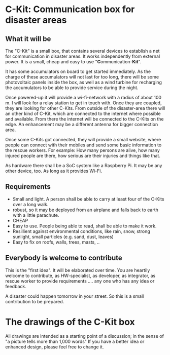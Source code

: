 # C-Kit:  Communication box for disaster areas

## What it will be
The "C-Kit" is a small box, that contains several devices to establish a net for communication in disaster areas. It works independently from external power. It is a small, cheap and easy to use "**C**ommunication-**Kit**".

It has some accumulators on board to get started immediately. As the charge of these accumulators will not last for too long, there will be some photovoltaic panels inside the box, as well as a wind turbine for recharging the accumulators to be able to provide service during the night.

Once powered-up it will provide a wi-fi-network with a radius of about 100 m. I will look for a relay station to get in touch with. Once they are coupled, they are looking for other C-Kits. From outside of the disaster-area there will an other kind of C-Kit, which are connected to the internet where possible and available. From there the internet will be connected to the C-Kits on the edge.
An enhancement may be a different antenna for bigger connection area.

Once some C-Kits got connected, they will provide a small website, where people can connect with their mobiles and send some basic information to the rescue workers. For example: How many persons are alive, how many injured people are there, how serious are their injuries and things like that.

As hardware there shall be a SoC system like a Raspberry Pi. It may be any other device, too. As long as it provides Wi-Fi.

## Requirements
- Small and light. A person shall be able to carry at least four of the C-Kits over a long walk.
- robust, so it may be deployed from an airplane and falls back to earth with a little parachute.
- CHEAP
- Easy to use. People being able to read, shall be able to make it work.
- Resillient against environmental conditions, like rain, snow, strong sunlight, small particles (e.g. sand, dust, leaves)
- Easy to fix on roofs, walls, trees, masts, ..

## Everybody is welcome to contribute
This is the "first idea". It will be elaborated over time. You are heartily welcome to contribute, as HW-specialist, as developer, as integrator, as rescue worker to provide requirements .... any one who has any idea or feedback.

A disaster could happen tomorrow in your street. So this is a small contribution to be prepared.


# The drawings of the C-Kit box

All drawings are intended as a starting point of a discussion; in the sense of "a picture tells more than 1,000 words"
If you have a better idea or enhanced design, please feel free to change it.
